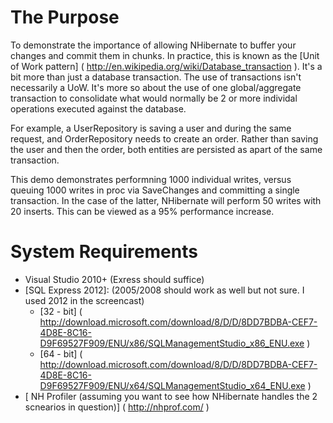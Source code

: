 # The Purpose #

To demonstrate the importance of allowing NHibernate to buffer your changes and commit them in chunks.
In practice, this is known as the [Unit of Work pattern] ( http://en.wikipedia.org/wiki/Database_transaction ).
It's a bit more than just a database transaction. The use of transactions isn't necessarily a UoW. It's more so
about the use of one global/aggregate transaction to consolidate what would normally be 2 or more individal operations
executed against the database.

For example, a UserRepository is saving a user and during the same request, and OrderRepository needs to create an order.
Rather than saving the user and then the order, both entities are persisted as apart of the same transaction.

This demo demonstrates performning 1000 individual writes, versus queuing 1000 writes in proc via SaveChanges and
committing a single transaction. In the case of the latter, NHibernate will perform 50 writes with 20 inserts.
This can be viewed as a 95% performance increase.

# System Requirements #

* Visual Studio 2010+ (Exress should suffice)
* [SQL Express 2012]: (2005/2008 should  work as well but not sure. I used 2012 in the screencast)
    * [32 - bit] ( http://download.microsoft.com/download/8/D/D/8DD7BDBA-CEF7-4D8E-8C16-D9F69527F909/ENU/x86/SQLManagementStudio_x86_ENU.exe )
    * [64 - bit] ( http://download.microsoft.com/download/8/D/D/8DD7BDBA-CEF7-4D8E-8C16-D9F69527F909/ENU/x64/SQLManagementStudio_x64_ENU.exe )
* [ NH Profiler (assuming you want to see how NHibernate handles the 2 scnearios in question)] ( http://nhprof.com/  )
